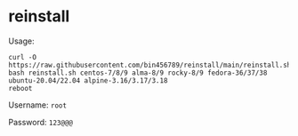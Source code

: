 # reinstall
Usage: 
```
curl -O https://raw.githubusercontent.com/bin456789/reinstall/main/reinstall.sh
bash reinstall.sh centos-7/8/9 alma-8/9 rocky-8/9 fedora-36/37/38 ubuntu-20.04/22.04 alpine-3.16/3.17/3.18
reboot
```
Username: `root`


Password: `123@@@`

